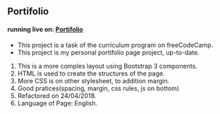## Portifolio
#### running live on:  [Portifolio](https://thenewbiemaster.github.io/portifolio/)
- This project is a task of the curriculum program on freeCodeCamp.
- This project is my personal portifolio page project, up-to-date.

1. This is a more comples layout using Bootstrap 3 components.
2. HTML is used to create the structures of the page.
3. More CSS is on other stylesheet, to addition margin.
4. Good pratices(spacing, margin, css rules, js on bottom)
5. Refactored on 24/04/2018.
6. Language of Page: English.
